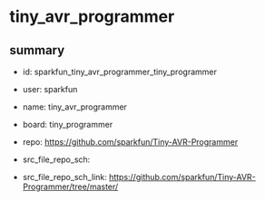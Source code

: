 # tiny_avr_programmer
 
## summary 
* id: sparkfun_tiny_avr_programmer_tiny_programmer
* user: sparkfun
* name: tiny_avr_programmer
* board: tiny_programmer
* repo: https://github.com/sparkfun/Tiny-AVR-Programmer



* src_file_repo_sch: 
* src_file_repo_sch_link: https://github.com/sparkfun/Tiny-AVR-Programmer/tree/master/




